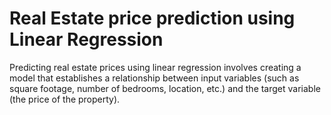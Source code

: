 # Real Estate price prediction using Linear Regression

Predicting real estate prices using linear regression involves creating a model that establishes a relationship between input variables (such as square footage, number of bedrooms, location, etc.) and the target variable (the price of the property).